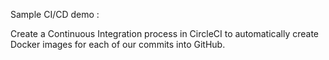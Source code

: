 
Sample CI/CD demo :

Create a Continuous Integration process in CircleCI to automatically create Docker images for each of our commits into GitHub.


